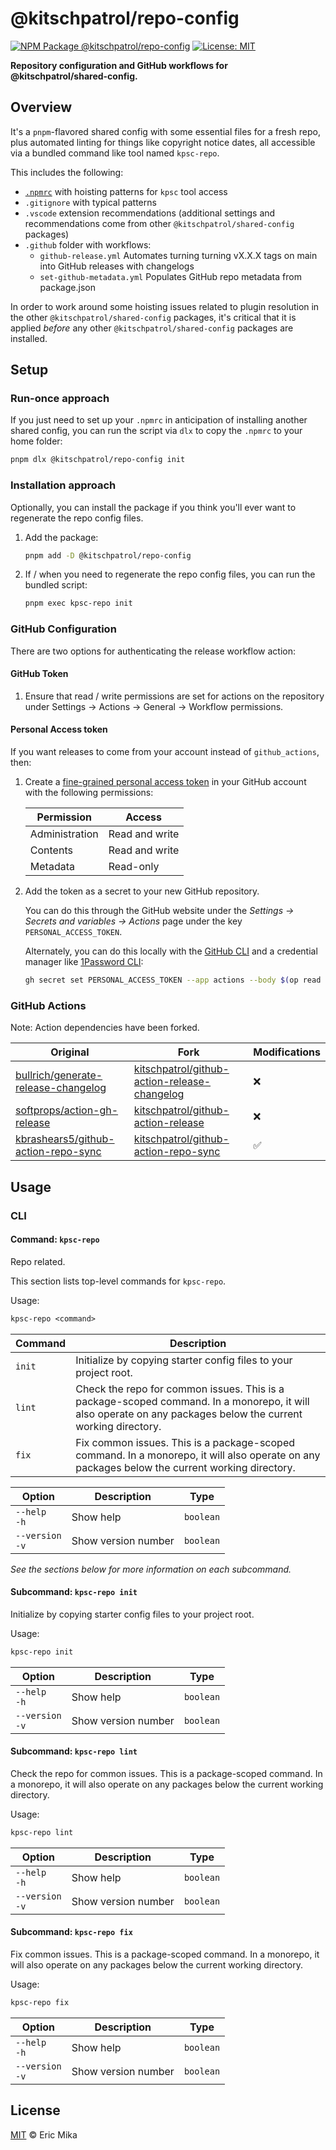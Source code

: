 <!--+ Warning: Content inside HTML comment blocks was generated by mdat and may be overwritten. +-->

<!-- title -->

# @kitschpatrol/repo-config

<!-- /title -->

<!-- badges -->

[![NPM Package @kitschpatrol/repo-config](https://img.shields.io/npm/v/@kitschpatrol/repo-config.svg)](https://npmjs.com/package/@kitschpatrol/repo-config)
[![License: MIT](https://img.shields.io/badge/License-MIT-yellow.svg)](https://opensource.org/licenses/MIT)

<!-- /badges -->

<!-- description -->

**Repository configuration and GitHub workflows for @kitschpatrol/shared-config.**

<!-- /description -->

## Overview

It's a `pnpm`-flavored shared config with some essential files for a fresh repo, plus automated linting for things like copyright notice dates, all accessible via a bundled command like tool named `kpsc-repo`.

This includes the following:

- [`.npmrc`](https://pnpm.io/npmrc) with hoisting patterns for `kpsc` tool access
- `.gitignore` with typical patterns
- `.vscode` extension recommendations (additional settings and recommendations come from other `@kitschpatrol/shared-config` packages)
- `.github` folder with workflows:
  - `github-release.yml` Automates turning turning vX.X.X tags on main into GitHub releases with changelogs
  - `set-github-metadata.yml` Populates GitHub repo metadata from package.json

In order to work around some hoisting issues related to plugin resolution in the other `@kitschpatrol/shared-config` packages, it's critical that it is applied _before_ any other `@kitschpatrol/shared-config` packages are installed.

<!-- recommendation -->

## Setup

### Run-once approach

If you just need to set up your `.npmrc` in anticipation of installing another shared config, you can run the script via `dlx` to copy the `.npmrc` to your home folder:

```sh
pnpm dlx @kitschpatrol/repo-config init
```

### Installation approach

Optionally, you can install the package if you think you'll ever want to regenerate the repo config files.

1. Add the package:

   ```sh
   pnpm add -D @kitschpatrol/repo-config
   ```

2. If / when you need to regenerate the repo config files, you can run the bundled script:

   ```sh
   pnpm exec kpsc-repo init
   ```

### GitHub Configuration

There are two options for authenticating the release workflow action:

#### GitHub Token

1. Ensure that read / write permissions are set for actions on the repository under Settings → Actions → General → Workflow permissions.

#### Personal Access token

If you want releases to come from your account instead of `github_actions`, then:

1. Create a [fine-grained personal access token](https://github.com/settings/tokens?type=beta) in your GitHub account with the following permissions:

   | Permission     | Access         |
   | -------------- | -------------- |
   | Administration | Read and write |
   | Contents       | Read and write |
   | Metadata       | Read-only      |

2. Add the token as a secret to your new GitHub repository.

   You can do this through the GitHub website under the _Settings → Secrets and variables → Actions_ page under the key `PERSONAL_ACCESS_TOKEN`.

   Alternately, you can do this locally with the [GitHub CLI](https://cli.github.com/) and a credential manager like [1Password CLI](https://developer.1password.com/docs/cli/get-started/):

   ```sh
   gh secret set PERSONAL_ACCESS_TOKEN --app actions --body $(op read 'op://Personal/Github Mika/PERSONAL_ACCESS_TOKEN')
   ```

### GitHub Actions

Note: Action dependencies have been forked.

| Original                                                                                      | Fork                                                                                                            | Modifications |
| --------------------------------------------------------------------------------------------- | --------------------------------------------------------------------------------------------------------------- | ------------- |
| [bullrich/generate-release-changelog](https://github.com/bullrich/generate-release-changelog) | [kitschpatrol/github-action-release-changelog](https://github.com/kitschpatrol/github-action-release-changelog) | ❌            |
| [softprops/action-gh-release](https://github.com/softprops/action-gh-release)                 | [kitschpatrol/github-action-release](https://github.com/kitschpatrol/github-action-release)                     | ❌            |
| [kbrashears5/github-action-repo-sync](https://github.com/kbrashears5/github-action-repo-sync) | [kitschpatrol/github-action-repo-sync](https://github.com/kitschpatrol/github-action-repo-sync)                 | ✅            |

## Usage

### CLI

<!-- cli-help -->

#### Command: `kpsc-repo`

Repo related.

This section lists top-level commands for `kpsc-repo`.

Usage:

```txt
kpsc-repo <command>
```

| Command | Description                                                                                                                                                  |
| ------- | ------------------------------------------------------------------------------------------------------------------------------------------------------------ |
| `init`  | Initialize by copying starter config files to your project root.                                                                                             |
| `lint`  | Check the repo for common issues. This is a package-scoped command. In a monorepo, it will also operate on any packages below the current working directory. |
| `fix`   | Fix common issues. This is a package-scoped command. In a monorepo, it will also operate on any packages below the current working directory.                |

| Option              | Description         | Type      |
| ------------------- | ------------------- | --------- |
| `--help`<br>`-h`    | Show help           | `boolean` |
| `--version`<br>`-v` | Show version number | `boolean` |

_See the sections below for more information on each subcommand._

#### Subcommand: `kpsc-repo init`

Initialize by copying starter config files to your project root.

Usage:

```txt
kpsc-repo init
```

| Option              | Description         | Type      |
| ------------------- | ------------------- | --------- |
| `--help`<br>`-h`    | Show help           | `boolean` |
| `--version`<br>`-v` | Show version number | `boolean` |

#### Subcommand: `kpsc-repo lint`

Check the repo for common issues. This is a package-scoped command. In a monorepo, it will also operate on any packages below the current working directory.

Usage:

```txt
kpsc-repo lint
```

| Option              | Description         | Type      |
| ------------------- | ------------------- | --------- |
| `--help`<br>`-h`    | Show help           | `boolean` |
| `--version`<br>`-v` | Show version number | `boolean` |

#### Subcommand: `kpsc-repo fix`

Fix common issues. This is a package-scoped command. In a monorepo, it will also operate on any packages below the current working directory.

Usage:

```txt
kpsc-repo fix
```

| Option              | Description         | Type      |
| ------------------- | ------------------- | --------- |
| `--help`<br>`-h`    | Show help           | `boolean` |
| `--version`<br>`-v` | Show version number | `boolean` |

<!-- /cli-help -->

<!-- license -->

## License

[MIT](license.txt) © Eric Mika

<!-- /license -->
